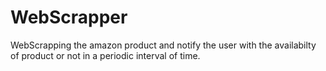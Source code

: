 # WebScrapper

WebScrapping the amazon product and notify the user with the availabilty of product or not in a periodic interval of time.
